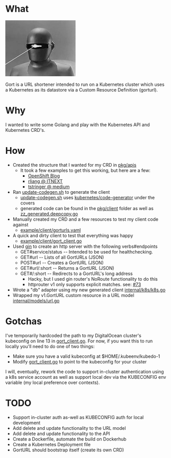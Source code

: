 # What
![gort](https://github.com/triangletodd/gort/blob/master/static/gort.jpg?raw=true)

Gort is a URL shortener intended to run on a Kubernetes cluster which uses a Kubernetes as its datastore via a Custom Resource Definition (gorturl).

# Why
I wanted to write some Golang and play with the Kubernetes API and Kubernetes CRD's.

# How
- Created the structure that I wanted for my CRD in [pkg/apis](pkg/apis)
  - It took a few examples to get this working, but here are a few:
    - [OpenShift Blog](https://blog.openshift.com/kubernetes-deep-dive-code-generation-customresources/)
    - [rliang @ ITNEXT](https://itnext.io/how-to-generate-client-codes-for-kubernetes-custom-resource-definitions-crd-b4b9907769ba)
    - [tstringer @ medium](https://medium.com/@trstringer/create-kubernetes-controllers-for-core-and-custom-resources-62fc35ad64a3)
- Ran [update-codegen.sh](hack/update-codegen.sh) to generate the client
  - [update-codegen.sh](hack/update-codegen.sh) uses [kubernetes/code-generator](https://github.com/kubernetes/code-generator) under the covers
  - generated code can be found in the [pkg/client](pkg/client) folder as well as [zz_generated.deepcopy.go](pkg/apis/gorturl/v1/zz_generated.deepcopy.go)
- Manually created my CRD and a few resources to test my client code against
  - [example/client/gorturls.yaml](exmaple/client/gorturls.yaml)
- A quick and dirty client to test that everything was happy
  - [example/client/gort_client.go](example/client/gort_client.go)
- Used [gin](https://github.com/gin-gonic/gin) to create an http server with the following verbs#endpoints
  - GET#service/status -- Intended to be used for healthchecking.
  - GET#url -- Lists of all GortURLs (JSON)
  - POST#url -- Creates a GortURL (JSON)
  - GET#url/:short -- Returns a GortURL (JSON)
  - GET#/:short -- Redirects to a GortURL's long address
    - Hacky, but I used gin router's NoRoute functionality to do this
    - httprouter v1 only supports explicit matches. see: [#73](https://github.com/julienschmidt/httprouter/issues/73)
- Wrote a "db" adapter using my new generated client [internal/k8s/k8s.go](internal/k8s/k8s.go)
- Wrapped my v1.GortURL custom resource in a URL model [internal/models/url.go](internal/models/url.go)

# Gotchas
I've temporarily hardcoded the path to my DigitalOcean cluster's kubeconfig on line 13 in [gort_client.go](example/client/gort_client.go#13). For now, if you want this to run locally you'll need to do one of two things:

- Make sure you have a valid kubeconfig at $HOME/.kubeenv/kubedo-1
- Modify [gort_client.go](example/client/gort_client.go#13) to point to the kubeconfig for your cluster

I will, eventually, rework the code to support in-cluster authentication using a k8s service account as well as support local dev via the KUBECONFIG env variable (my local preference over contexts).

# TODO
  - Support in-cluster auth as-well as KUBECONFIG auth for local development
  - Add delete and update functionality to the URL model
  - Add delete and update functionality to the API
  - Create a Dockerfile, automate the build on Dockerhub
  - Create a Kubernetes Deployment file
  - GortURL should bootstrap itself (create its own CRD)
